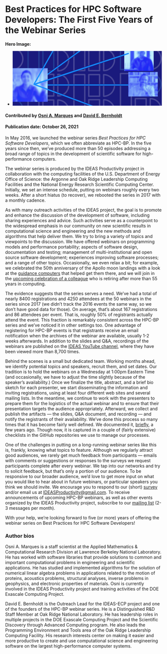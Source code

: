 # Best Practices for HPC Software Developers: The First Five Years of the Webinar Series

**Hero Image:**

 - <img src='../../images/Blog_2110_HPC-BP.png ' />


#### Contributed by [Osni A. Marques](https://github.com/oamarques) and [David E. Bernholdt](https://github.com/bernhold)
#### Publication date: October 26, 2021

In May 2016, we launched the webinar series *Best Practices for HPC Software Developers*, which we often abbreviate as HPC-BP.  In the five years since then, we’ve produced more than 50 episodes addressing a broad range of topics in the development of scientific software for high-performance computers.

The webinar series is produced by the IDEAS Productivity project in collaboration with the computing facilities of the U.S. Department of Energy Office of Science: the Argonne and Oak Ridge Leadership Computing Facilities and the National Energy Research Scientific Computing Center.  Initially, we set an intense schedule, putting on webinars roughly every two weeks.  After a short hiatus (to recover), we rebooted the series in 2017 with a monthly cadence.

As with many outreach activities of the IDEAS project, the goal is to promote and enhance the discussion of the development of software, including sharing experiences and advice. Such activities serve as a counterpoint to the widespread emphasis in our community on new scientific results in computational science and engineering and the new methods and algorithms that help deliver them.  We try to bring a variety of topics and viewpoints to the discussion.  We have offered webinars on programming models and performance portability; aspects of software design, documentation and testing; management of multi-institutional and open source software development; experiences improving software processes; and a range of other topics. Occasionally, we even relax a bit; for example, we celebrated the 50th anniversary of the Apollo moon landings with a look at the [guidance computers](https://ideas-productivity.org/resources/series/hpc-best-practices-webinars/#webinar031) that helped get them there, and we will join in the [upcoming celebration of a colleague](https://ideas-productivity.org/resources/series/hpc-best-practices-webinars/#webinar058) who is retiring after more than 55 years in computing.

The evidence suggests that the series serves a need.  We’ve had a total of nearly 8400 registrations and 4250 attendees at the 50 webinars in the series since 2017 (we didn’t track the 2016 events the same way, so we don’t have good data for those).  On average, that’s about 167 registrations and 86 attendees per event. That is, roughly 50% of registrants actually attend the event.  This fraction is remarkably consistent across the HPC-BP series and we’ve noticed it in other settings too.  One advantage of registering for HPC-BP events is that registrants receive an email notification when the archives of the webinar are available, usually 1-2 weeks afterwards.  In addition to the slides and Q&A, recordings of the webinars are published on the [IDEAS YouTube channel](https://www.youtube.com/ideasproductivity), where they have been viewed more than 8,700 times.

Behind the scenes is a small but dedicated team.  Working months ahead, we identify potential topics and speakers, recruit them, and set dates.  Our tradition is to hold the webinars on a Wednesday at 1:00pm Eastern Time (and occasionally, we have to adjust the time slightly because of the speaker’s availability.)  Once we finalize the title, abstract, and a brief bio sketch for each presenter, we start disseminating the information and inviting registrations, using at least four different web sites and several mailing lists. In the meantime, we continue to work with the presenters to prepare them for the logistics of the actual webinar and to ensure that their presentation targets the audience appropriately.  Afterward, we collect and publish the artifacts — the slides, Q&A document, and recording — and notify the registrants of their availability.  We’ve done this process so many times that it has become fairly well defined.  We documented it, [briefly](https://bssw.io/items/producing-a-webinar-series), a few years ago.  Though now, it is captured in a couple of (fairly extensive) checklists in the GitHub repositories we use to manage our processes.

One of the challenges in putting on a long-running webinar series like this is, frankly, knowing what topics to feature.  Although we regularly attract good audiences, we rarely get much feedback from participants — emails with comments or suggestions or responses to the surveys we request participants complete after every webinar.  We tap into our networks and try to solicit feedback, but that’s only a portion of our audience.  To be responsive to our broader audience, we’d love to get more input on what you would like to hear about in future webinars, or particular speakers you think we should invite.  We encourage you to respond to our (short) [survey](https://docs.google.com/forms/d/1-sq1no4-W9bQVe00joJI4jUpdYs_7HHRFdAGbq8UiHE/edit) and/or email us at IDEASProductivity@gmail.com. To receive announcements of upcoming HPC-BP webinars, as well as other events organized by the IDEAS Productivity project, subscribe to our [mailing list](http://eepurl.com/cQCyJ5) (2-3 messages per month).

With your help, we’re looking forward to five (or more) years of offering the webinar series on Best Practices for HPC Software Developers!

### Author bios

Osni A. Marques is a staff scientist at the Applied Mathematics & Computational Research Division at Lawrence Berkeley National Laboratory. He has worked with software libraries that provide solutions to common and important computational problems in engineering and scientific applications. He has studied and implemented algorithms for the solution of numerical linear algebra problems in applications related to the motion of proteins, acoustics problems, structural analyses, inverse problems in geophysics, and electronic properties of materials. Osni is currently involved in the IDEAS Productivity project and training activities of the DOE Exascale Computing Project.

David E. Bernholdt is the Outreach Lead for the IDEAS-ECP project and one of the founders of the HPC-BP webinar series. He is a Distinguished R&D Staff Member at Oak Ridge National Laboratory. He has leadership roles in multiple projects in the DOE Exascale Computing Project and the Scientific Discovery through Advanced Computing program. He also leads the Programming Environment and Tools area of the Oak Ridge Leadership Computing Facility. His research interests center on making it easier and more productive to create and use computational science and engineering software on the largest high-performance computer systems.

<!---
Publish: yes
Pinned: no
Topics: Projects and organizations, Software engineering
RSS update: 2021-10-26
--->
